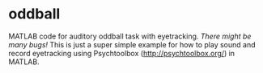 # oddball
MATLAB code for auditory oddball task with eyetracking.
*There might be many bugs!* 
This is just a super simple example for how to play sound and record eyetracking using Psychtoolbox (http://psychtoolbox.org/) in MATLAB.
